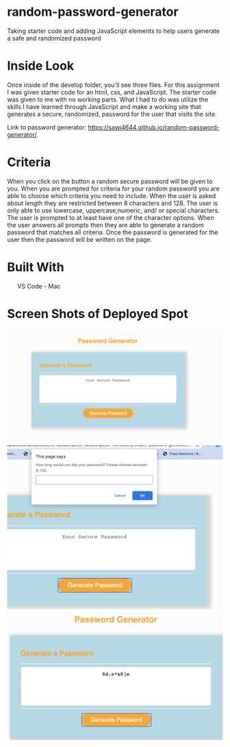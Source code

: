 # random-password-generator
Taking starter code and adding JavaScript elements to help users generate a safe and randomized password

# Inside Look
Once inside of the develop folder, you'll see three files. For this assignment I was given starter code for an html, css, and JavaScript. 
The starter code was given to me with no working parts. What I had to do was utilize the skills I have learned through JavaScript and make a working site that generates a secure, randomized, password for the user that visits the site. 

Link to password generator:
 https://sawi4644.github.io/random-password-generator/.


# Criteria
When you click on the button a random secure password will be given to you. When you are prompted for criteria for your random password you are able to choose which criteria you need to include. 
When the user is asked about length they are restricted between 8 characters and 128.
The user is only able to use lowercase, uppercase,numeric, and/ or special characters. The user is prompted to at least have one of the character options.
When the user answers all prompts then they are able to generate a random password that matches all criteria. 
Once the password is generated for the user then the password will be written on the page.

# Built With
<ul>VS Code - Mac </ul>

# Screen Shots of Deployed Spot

![updated-webpage](Assets/home.png)
![updated-webpage](Assets/alert.png)
![updated-webpage](Assets/password.png)
